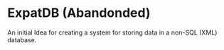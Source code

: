 # ExpatDB (Abandonded)
An initial Idea for creating  a system for storing data in a non-SQL (XML) database. 
